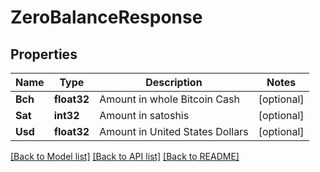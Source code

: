 # ZeroBalanceResponse

## Properties

Name | Type | Description | Notes
------------ | ------------- | ------------- | -------------
**Bch** | **float32** | Amount in whole Bitcoin Cash | [optional] 
**Sat** | **int32** | Amount in satoshis | [optional] 
**Usd** | **float32** | Amount in United States Dollars | [optional] 

[[Back to Model list]](../README.md#documentation-for-models) [[Back to API list]](../README.md#documentation-for-api-endpoints) [[Back to README]](../README.md)



